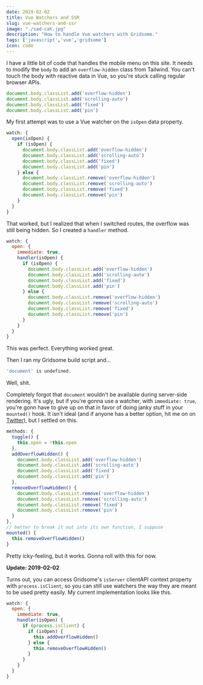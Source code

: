 ```yaml
---
date: 2019-02-02
title: Vue Watchers and SSR
slug: vue-watchers-and-ssr
image: "./sad-cat.jpg"
description: "How to handle Vue watchers with Gridsome."
tags: ['javascript','vue','gridsome']
icon: code
---
```


I have a little bit of code that handles the mobile menu on this site. It needs
to modify the `body` to add an `overflow-hidden` class from Tailwind. You can't
touch the body with reactive data in Vue, so you're stuck calling regular
browser APIs.

```javascript
document.body.classList.add('overflow-hidden')
document.body.classList.add('scrolling-auto')
document.body.classList.add('fixed')
document.body.classList.add('pin')
```

My first attempt was to use a Vue watcher on the `isOpen` data property.

```javascript
watch: {
  open(isOpen) {
    if (isOpen) {
      document.body.classList.add('overflow-hidden')
      document.body.classList.add('scrolling-auto')
      document.body.classList.add('fixed')
      document.body.classList.add('pin')
    } else {
      document.body.classList.remove('overflow-hidden')
      document.body.classList.remove('scrolling-auto')
      document.body.classList.remove('fixed')
      document.body.classList.remove('pin')
    }
  }
}
```
That worked, but I realized that when I switched routes, the overflow was still being
hidden. So I created a `handler` method.

```javascript
watch: {
  open: {
    immediate: true,
    handler(isOpen) {
      if (isOpen) {
        document.body.classList.add('overflow-hidden')
        document.body.classList.add('scrolling-auto')
        document.body.classList.add('fixed')
        document.body.classList.add('pin')
      } else {
        document.body.classList.remove('overflow-hidden')
        document.body.classList.remove('scrolling-auto')
        document.body.classList.remove('fixed')
        document.body.classList.remove('pin')
      }
    }
  }
}
```

This was perfect. Everything worked great.

Then I ran my Gridsome build script and...

```bash
'document' is undefined.
```

Well, shit.

Completely forgot that `document` wouldn't be available during server-side rendering. It's ugly, but if you're gonna use a watcher, with `immediate: true`, you're gonn have to give up on that in favor of doing janky stuff in your `mounted()` hook. It isn't ideal (and if anyone has a better option, hit me on on [Twitter](http://twitter.com/brandonpittman)), but I settled on this.

```javascript
methods: {
  toggle() {
    this.open = !this.open
  },
  addOverflowHidden() {
    document.body.classList.add('overflow-hidden')
    document.body.classList.add('scrolling-auto')
    document.body.classList.add('fixed')
    document.body.classList.add('pin')
  },
  removeOverflowHidden() {
    document.body.classList.remove('overflow-hidden')
    document.body.classList.remove('scrolling-auto')
    document.body.classList.remove('fixed')
    document.body.classList.remove('pin')
  }
},
// better to break it out into its own function, I suppose
mounted() {
  this.removeOverflowHidden()
}
```

Pretty icky-feeling, but it works. Gonna roll with this for now.

**Update: 2019-02-02**

Turns out, you can access Gridsome's `isServer` clientAPI context property with
`process.isClient`, so you can still use watchers the way they are meant to be
used pretty easily. My current implementation looks like this.

```javascript
watch: {
  open: {
    immediate: true,
    handler(isOpen) {
      if (process.isClient) {
        if (isOpen) {
          this.addOverflowHidden()
        } else {
          this.removeOverflowHidden()
        }
      }
    }
  }
}
```
